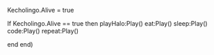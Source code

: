 Kecholingo.Alive = true

If Kecholingo.Alive == true then
  playHalo:Play()
  eat:Play()
  sleep:Play()
  code:Play()
repeat:Play()

  end
end)
